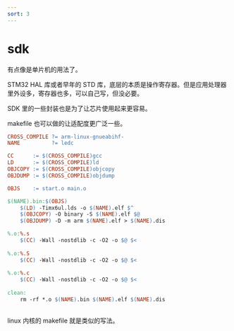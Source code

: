 ```yaml
---
sort: 3
---
```

# sdk 

有点像是单片机的用法了。

STM32 HAL 库或者早年的 STD 库，底层的本质是操作寄存器。但是应用处理器里外设多，寄存器也多，可以自己写，但没必要。

SDK 里的一些封装也是为了让芯片使用起来更容易。

makefile 也可以做的让适配度更广泛一些。


```makefile
CROSS_COMPILE ?= arm-linux-gnueabihf-
NAME		  ?= ledc

CC 		:= $(CROSS_COMPILE)gcc
LD		:= $(CROSS_COMPILE)ld
OBJCOPY := $(CROSS_COMPILE)objcopy
OBJDUMP := $(CROSS_COMPILE)objdump

OBJS 	:= start.o main.o

$(NAME).bin:$(OBJS)
	$(LD) -Timx6ul.lds -o $(NAME).elf $^
	$(OBJCOPY) -O binary -S $(NAME).elf $@
	$(OBJDUMP) -D -m arm $(NAME).elf > $(NAME).dis

%.o:%.s
	$(CC) -Wall -nostdlib -c -O2 -o $@ $<
	
%.o:%.S
	$(CC) -Wall -nostdlib -c -O2 -o $@ $<
	
%.o:%.c
	$(CC) -Wall -nostdlib -c -O2 -o $@ $<
	
clean:
	rm -rf *.o $(NAME).bin $(NAME).elf $(NAME).dis
	

```

linux 内核的 makefile 就是类似的写法。



